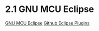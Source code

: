 # 2.1 GNU MCU Eclipse

[GNU MCU Eclipse](https://gnu-mcu-eclipse.github.io/)
[Github Eclipse Plugins](https://github.com/gnu-mcu-eclipse/eclipse-plugins)